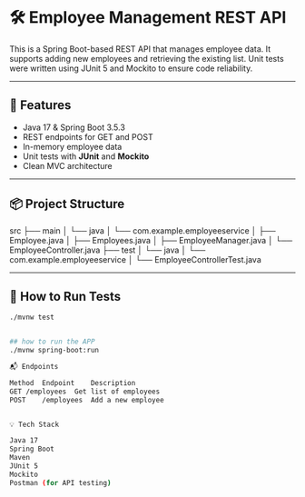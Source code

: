 # 🛠️ Employee Management REST API

This is a Spring Boot-based REST API that manages employee data. It supports adding new employees and retrieving the existing list. Unit tests were written using JUnit 5 and Mockito to ensure code reliability.

---

## 🚀 Features

- Java 17 & Spring Boot 3.5.3
- REST endpoints for GET and POST
- In-memory employee data
- Unit tests with **JUnit** and **Mockito**
- Clean MVC architecture

---

## 📦 Project Structure

src
├── main
│   └── java
│       └── com.example.employeeservice
│           ├── Employee.java
│           ├── Employees.java
│           ├── EmployeeManager.java
│           └── EmployeeController.java
├── test
│   └── java
│       └── com.example.employeeservice
│           └── EmployeeControllerTest.java



---

## 🧪 How to Run Tests

```bash
./mvnw test


## how to run the APP
./mvnw spring-boot:run

📬 Endpoints

Method	Endpoint	Description
GET	/employees	Get list of employees
POST	/employees	Add a new employee


💡 Tech Stack

Java 17
Spring Boot
Maven
JUnit 5
Mockito
Postman (for API testing)


